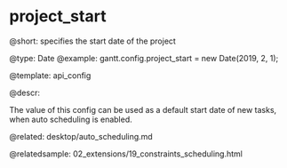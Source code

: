 project_start
=============


@short:
	specifies the start date of the project

@type: Date
@example:
gantt.config.project_start = new Date(2019, 2, 1);

@template:	api_config

@descr:

The value of this config can be used as a default start date of new tasks, when auto scheduling is enabled.



@related:
desktop/auto_scheduling.md

@relatedsample:
02_extensions/19_constraints_scheduling.html